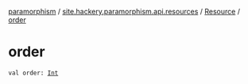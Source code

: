 [paramorphism](../../index.md) / [site.hackery.paramorphism.api.resources](../index.md) / [Resource](index.md) / [order](./order.md)

# order

`val order: `[`Int`](https://kotlinlang.org/api/latest/jvm/stdlib/kotlin/-int/index.html)